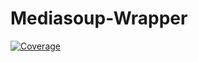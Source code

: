 # Mediasoup-Wrapper

[![Coverage](https://img.shields.io/endpoint?url=https://gist.githubusercontent.com/mafalda-bot/27d772a9a3a8a945b34fd9676de40486/raw/mediasoup-wrapper.json)](https://gist.github.com/Mafalda-bot/27d772a9a3a8a945b34fd9676de40486#file-mediasoup-wrapper-json)
